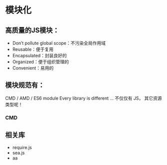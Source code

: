 # 模块化


## 高质量的JS模块：
- Don’t pollute global scope：不污染全局作用域
- Reusable：便于复用
- Encapsulated：封装良好的
- Organized：便于组织管理的
- Convenient：易用的


## 模块规范有：
CMD / AMD / ES6 module
Every library is different …
不仅仅有 JS， 其它资源类型呢！


### CMD


## 相关库
- require.js
- sea.js
- aa
